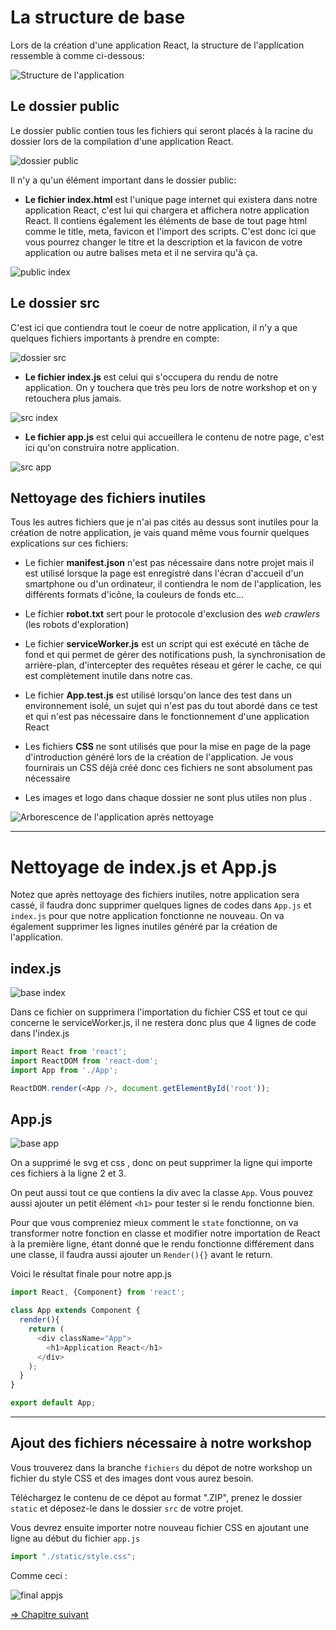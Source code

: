 # La structure de base 

Lors de la création d'une application React, la structure de l'application ressemble à comme ci-dessous:

![Structure de l'application](./img/arborescence/arborescence1.png)

## Le dossier public

Le dossier public contien tous les fichiers qui seront placés à la racine du dossier lors de la compilation d'une application React.

![dossier public](./img/arborescence/arborescence-public.png)

Il n'y a qu'un élément important dans le dossier public:

* **Le fichier index.html** est l'unique page internet qui existera dans notre application React, c'est lui qui chargera et affichera notre application React. Il contiens également les éléments de base de tout page html comme le title, meta, favicon et l'import des scripts. C'est donc ici que vous pourrez changer le titre et la description et la favicon de votre application ou autre balises meta et il ne servira qu'à ça.

![public index](./img/arborescence/arborescence-index.png)

## Le dossier src

C'est ici que contiendra tout le coeur de notre application, il n'y a que quelques fichiers importants à prendre en compte:

![dossier src](./img/arborescence/arborescence-src.png)

* **Le fichier index.js** est celui qui s'occupera du rendu de notre application. On y touchera que très peu lors de notre workshop et on y retouchera plus jamais.

![src index](./img/arborescence/arborescence-src1.png)

* **Le fichier app.js** est celui qui accueillera le contenu de notre page, c'est ici qu'on construira notre application.

![src app](./img/arborescence/arborescence-src2.png)

## Nettoyage des fichiers inutiles

Tous les autres fichiers que je n'ai pas cités au dessus sont inutiles pour la création de notre application, je vais quand même vous fournir quelques explications sur ces fichiers:

* Le fichier **manifest.json** n'est pas nécessaire dans notre projet mais il est utilisé lorsque la page est enregistré dans l'écran d'accueil d'un smartphone ou d'un ordinateur, il contiendra le nom de l'application, les différents formats d'icône, la couleurs de fonds etc...

* Le fichier **robot.txt** sert pour le protocole d'exclusion des *web crawlers* (les robots d'exploration)

* Le fichier **serviceWorker.js** est un script qui est exécuté en tâche de fond et qui permet de gérer des notifications push, la synchronisation de arrière-plan, d'intercepter des requêtes réseau et gérer le cache, ce qui est complètement inutile dans notre cas.
*  Le fichier **App.test.js** est utilisé lorsqu'on lance des test dans un environnement isolé, un sujet qui n'est pas du tout abordé dans ce test et qui n'est pas nécessaire dans le fonctionnement d'une application React
* Les fichiers **CSS** ne sont utilisés que pour la mise en page de la page d'introduction généré lors de la création de l'application. Je vous fournirais un CSS déjà créé donc ces fichiers ne sont absolument pas nécessaire
* Les images et logo dans chaque dossier ne sont plus utiles non plus .

![Arborescence de l'application après nettoyage](./img/arborescence/nettoyage.png)

---

# Nettoyage de index.js et App.js

Notez que après nettoyage des fichiers inutiles, notre application sera cassé, il faudra donc supprimer quelques lignes de codes dans `App.js` et `index.js` pour que notre application fonctionne ne nouveau. On va également supprimer les lignes inutiles généré par la création de l'application.

## index.js

![base index](./img/nettoyage/depart-indexjs.png)

Dans ce fichier on supprimera l'importation du fichier CSS et tout ce qui concerne le serviceWorker.js, il ne restera donc plus que 4 lignes de code dans l'index.js

```js
import React from 'react';
import ReactDOM from 'react-dom';
import App from './App';

ReactDOM.render(<App />, document.getElementById('root'));
```

## App.js

![base app](./img/nettoyage/depart-appjs.png)

On a supprimé le svg et css , donc on peut supprimer la ligne qui importe ces fichiers à la ligne 2 et 3.

On peut aussi tout ce que contiens la div avec la classe `App`. Vous pouvez aussi ajouter un petit élément `<h1>` pour tester si le rendu fonctionne bien.

Pour que vous compreniez mieux comment le `state`  fonctionne, on va transformer notre fonction en classe et modifier notre importation de React à la première ligne, étant donné que le rendu fonctionne différement dans une classe, il faudra aussi ajouter un `Render(){}` avant le return.

Voici le résultat finale pour notre app.js

```js
import React, {Component} from 'react';

class App extends Component {
  render(){
    return (
      <div className="App">
        <h1>Application React</h1>
      </div>
    );
  }
}

export default App;

```

---

## Ajout des fichiers nécessaire à notre workshop

Vous trouverez dans la branche `fichiers` du dépot de notre workshop un fichier du style CSS et des images dont vous aurez besoin.

Téléchargez le contenu de ce dépot au format ".ZIP", prenez le dossier `static` et déposez-le dans le dossier `src` de votre projet.

Vous devrez ensuite importer notre nouveau fichier CSS en ajoutant une ligne au début du fichier `app.js`

```js
import "./static/style.css";
```

Comme ceci : 

![final appjs](./img/nettoyage/final-appjs.png)

[=> Chapitre suivant](05-component.md)